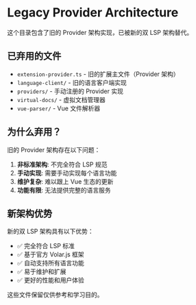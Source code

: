 # Legacy Provider Architecture

这个目录包含了旧的 Provider 架构实现，已被新的双 LSP 架构替代。

## 已弃用的文件

- `extension-provider.ts` - 旧的扩展主文件（Provider 架构）
- `language-client/` - 旧的语言客户端实现
- `providers/` - 手动注册的 Provider 实现
- `virtual-docs/` - 虚拟文档管理器
- `vue-parser/` - Vue 文件解析器

## 为什么弃用？

旧的 Provider 架构存在以下问题：

1. **非标准架构**: 不完全符合 LSP 规范
2. **手动实现**: 需要手动实现每个语言功能
3. **维护复杂**: 难以跟上 Vue 生态的更新
4. **功能有限**: 无法提供完整的语言服务

## 新架构优势

新的双 LSP 架构具有以下优势：

- ✅ 完全符合 LSP 标准
- ✅ 基于官方 Volar.js 框架
- ✅ 自动支持所有语言功能
- ✅ 易于维护和扩展
- ✅ 更好的性能和用户体验

这些文件保留仅供参考和学习目的。
